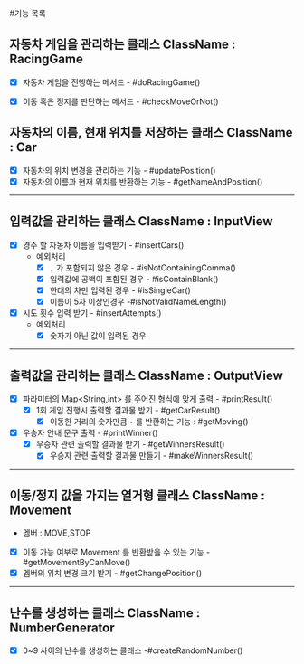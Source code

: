 #기능 목록

## 자동차 게임을 관리하는 클래스 ClassName : RacingGame
- [x] 자동차 게임을 진행하는 메서드 - #doRacingGame()
- [x] 이동 혹은 정지를 판단하는 메서드 - #checkMoveOrNot()


## 자동차의 이름, 현재 위치를 저장하는 클래스 ClassName : Car
- [x] 자동차의 위치 변경을 관리하는 기능 - #updatePosition()
- [x] 자동차의 이름과 현재 위치를 반환하는 기능 - #getNameAndPosition()
---
## 입력값을 관리하는 클래스 ClassName : InputView
- [x] 경주 할 자동차 이름을 입력받기 - #insertCars()
  - 예외처리
    - [x] `,` 가 포함되지 않은 경우 - #isNotContainingComma()
    - [x] 입력값에 공백이 포함된 경우 - #isContainBlank()
    - [x] 한대의 차만 입력된 경우 - #isSingleCar()
    - [x] 이름이 5자 이상인경우 -#isNotValidNameLength()
- [x] 시도 횟수 입력 받기 - #insertAttempts()
  - 예외처리
    - [x] 숫자가 아닌 값이 입력된 경우
---
## 출력값을 관리하는 클래스 ClassName : OutputView
- [x] 파라미터의 Map<String,int> 를 주어진 형식에 맞게 출력 - #printResult()
  - [x] 1회 게임 진행시 출력할 결과물 받기 - #getCarResult()
    - [x] 이동한 거리의 숫자만큼 `-` 를 반환하는 기능 : #getMoving()
- [x] 우승자 안내 문구 출력 - #printWinner()
  - [x] 우승자 관련 출력할 결과물 받기 - #getWinnersResult()
    - [x] 우승자 관련 출력할 결과물 만들기 - #makeWinnersResult()
---
## 이동/정지 값을 가지는 열거형 클래스 ClassName : Movement
- 멤버 : MOVE,STOP
- [x] 이동 가능 여부로 Movement 를 반환받을 수 있는 기능 - #getMovementByCanMove()
- [x] 멤버의 위치 변경 크기 받기 - #getChangePosition()
---
## 난수를 생성하는 클래스 ClassName : NumberGenerator
- [x] 0~9 사이의 난수를 생성하는 클래스 -#createRandomNumber()

